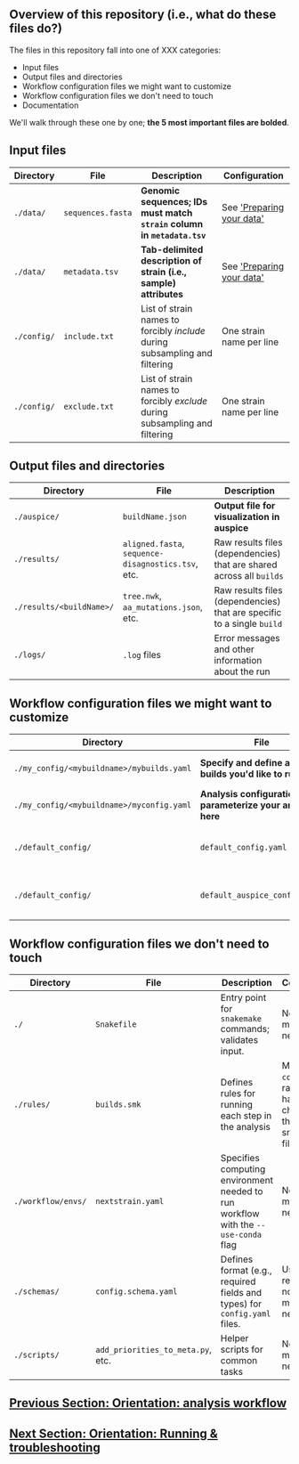 
## Overview of this repository (i.e., what do these files do?)

The files in this repository fall into one of XXX categories:  
* Input files  
* Output files and directories  
* Workflow configuration files we might want to customize  
* Workflow configuration files we don't need to touch  
* Documentation  

We'll walk through these one by one; **the 5 most important files are bolded**.

## Input files  

<!-- XXX make file names into links -->
| Directory | File | Description | Configuration|  
|-----|-----|-----|------|
|`./data/`|`sequences.fasta`|**Genomic sequences; IDs must match `strain` column in `metadata.tsv`**| See ['Preparing your data'](XXX)
|`./data/`|`metadata.tsv`|**Tab-delimited description of strain (i.e., sample) attributes**|See ['Preparing your data'](XXX)|
|`./config/`|`include.txt`| List of strain names to forcibly _include_ during subsampling and filtering | One strain name per line|  
|`./config/`|`exclude.txt`|List of strain names to forcibly _exclude_ during subsampling and filtering|One strain name per line|


## Output files and directories  

| Directory | File | Description |
|-----|-----|-----|
|`./auspice/`|`buildName.json`|**Output file for visualization in auspice**|
|`./results/`|`aligned.fasta`, `sequence-disagnostics.tsv`, etc.|Raw results files (dependencies) that are shared across all `builds`|
|`./results/<buildName>/`|`tree.nwk`, `aa_mutations.json`, etc.|Raw results files (dependencies) that are specific to a single `build`|
|`./logs/`|`.log` files|Error messages and other information about the run|


## Workflow configuration files we might want to customize  

| Directory | File | Description | Configuration |
|-----|-----|-----|----|
|`./my_config/<mybuildname>/mybuilds.yaml`|**Specify and define all the builds you'd like to run**|See our [customization guide](XXX)|
|`./my_config/<mybuildname>/myconfig.yaml`|**Analysis configuration file; parameterize your analyses here**|See our [customization guide](XXX)|
|`./default_config/`|`default_config.yaml`|**Default analysis configuration file**|Override these settings in `./my_config/.../config.yaml`|
|`./default_config/`|`default_auspice_config.json`|**Default visualization configuration file**|Override these settings in `./my_config/.../auspice_config.yaml`|XXX|


## Workflow configuration files we don't need to touch  
| Directory | File | Description | Configuration|
|-----|-----|-----|-----|
|`./`|`Snakefile`|Entry point for `snakemake` commands; validates input.|No modification needed|
|`./rules/`|`builds.smk`|Defines rules for running each step in the analysis|Modify your `config` file, rather than hardcode changes into the snakemake file itself|
|`./workflow/envs/`|`nextstrain.yaml`|Specifies computing environment needed to run workflow with the `--use-conda` flag|No modification needed|
|`./schemas/`|`config.schema.yaml`|Defines format (e.g., required fields and types) for  `config.yaml` files.|Useful reference, but no modification needed.|
|`./scripts/`| `add_priorities_to_meta.py`, etc.| Helper scripts for common tasks | No modification needed |

## [Previous Section: Orientation: analysis workflow](./docs/orientation-workflow.md)
## [Next Section: Orientation: Running & troubleshooting](./docs/running.md)